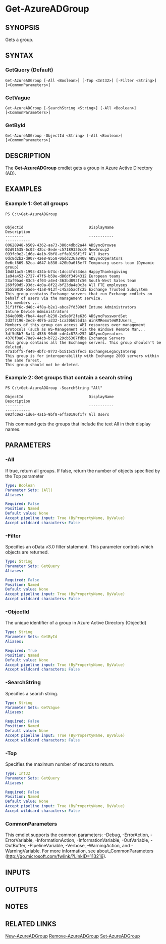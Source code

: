 ﻿---
external help file: Microsoft.Open.AzureAD16.Graph.PowerShell.dll-Help.xml
ms.assetid: E008C14D-91DE-4CD4-BB76-6D037BB747DB
online version: 
schema: 2.0.0
ms.reviewer: rodejo
ms.custom: iamfeature=PowerShell
---

# Get-AzureADGroup

## SYNOPSIS
Gets a group.

## SYNTAX

### GetQuery (Default)
```
Get-AzureADGroup [-All <Boolean>] [-Top <Int32>] [-Filter <String>] [<CommonParameters>]
```

### GetVague
```
Get-AzureADGroup [-SearchString <String>] [-All <Boolean>] [<CommonParameters>]
```

### GetById
```
Get-AzureADGroup -ObjectId <String> [-All <Boolean>] [<CommonParameters>]
```

## DESCRIPTION
The **Get-AzureADGroup** cmdlet gets a group in Azure Active Directory (AD).

## EXAMPLES

### Example 1: Get all groups
```
PS C:\>Get-AzureADGroup


ObjectId                             DisplayName                          Description
--------                             -----------                          -----------
00628948-b509-4362-aa73-380c4dbd2a44 ADSyncBrowse
02d91535-6c02-42bc-8ede-c57189320cc0 NewGroup2
093fc0e2-1d6e-4a1b-9bf8-effa0196f1f7 All Users
0dc8d2b2-d907-42e8-8558-0add236a8408 ADSyncOperators
0e6cf869-82ca-4647-b330-420b9a6f8ef7 Temporary users team (Dynamic group)
10d81ac5-1993-434b-b74c-1dcc4fd534ea HappyThanksgiving
1e94a453-2727-47f6-b59e-d86df3494312 European teams
23af9bad-83c5-4f03-a4e4-363bd892fc56 South-West Sales team
269f90d5-93dc-4c0a-8f22-bf23da4e0c3a All FTE employees
2b559810-b5de-41a8-913f-c45a55adfc25 Exchange Trusted Subsystem           This group contains Exchange servers that run Exchange cmdlets on behalf of users via the management service.
Its members ...
31f1ff6c-d48c-4f8a-b2e1-abca7fd399df Intune Administrators                Intune Device Administrators
364e009b-fbe4-4aef-b230-2e9e8f2fe636 ADSyncPasswordSet
3d3f7196-3ec8-4076-a232-1ca30b655d1a WinRMRemoteWMIUsers__                Members of this group can access WMI resources over management protocols (such as WS-Management via the Windows Remote Man...
3df5d8b7-8af4-4536-90d6-cde4c878e252 ADSyncOperators
4370f0a6-78e9-44cb-b722-29cb5307fdba Exchange Servers                     This group contains all the Exchange servers. This group shouldn't be deleted.
47a1bff5-f449-4bfc-8772-b1515c57fec5 ExchangeLegacyInterop                This group is for interoperability with Exchange 2003 servers within the same forest.
This group should not be deleted.
```

### Example 2: Get groups that contain a search string
```
PS C:\>Get-AzureADGroup -SearchString "All"

ObjectId                             DisplayName                                 Description
--------                             -----------                                 -----------
093fc0e2-1d6e-4a1b-9bf8-effa0196f1f7 All Users
```

This command gets the groups that include the text All in their display names.

## PARAMETERS

### -All
If true, return all groups. If false, return the number of objects specified by the Top parameter

```yaml
Type: Boolean
Parameter Sets: (All)
Aliases: 

Required: False
Position: Named
Default value: None
Accept pipeline input: True (ByPropertyName, ByValue)
Accept wildcard characters: False
```

### -Filter
Specifies an oData v3.0 filter statement. This parameter controls which objects are returned.

```yaml
Type: String
Parameter Sets: GetQuery
Aliases: 

Required: False
Position: Named
Default value: None
Accept pipeline input: True (ByPropertyName, ByValue)
Accept wildcard characters: False
```

### -ObjectId
The unique identifier of a group in Azure Active Directory (ObjectId)

```yaml
Type: String
Parameter Sets: GetById
Aliases: 

Required: True
Position: Named
Default value: None
Accept pipeline input: True (ByPropertyName, ByValue)
Accept wildcard characters: False
```

### -SearchString
Specifies a search string.
```yaml
Type: String
Parameter Sets: GetVague
Aliases: 

Required: False
Position: Named
Default value: None
Accept pipeline input: True (ByPropertyName, ByValue)
Accept wildcard characters: False
```

### -Top
Specifies the maximum number of records to return.

```yaml
Type: Int32
Parameter Sets: GetQuery
Aliases: 

Required: False
Position: Named
Default value: None
Accept pipeline input: True (ByPropertyName, ByValue)
Accept wildcard characters: False
```

### CommonParameters
This cmdlet supports the common parameters: -Debug, -ErrorAction, -ErrorVariable, -InformationAction, -InformationVariable, -OutVariable, -OutBuffer, -PipelineVariable, -Verbose, -WarningAction, and -WarningVariable. For more information, see about_CommonParameters (http://go.microsoft.com/fwlink/?LinkID=113216).

## INPUTS

## OUTPUTS

## NOTES

## RELATED LINKS

[New-AzureADGroup](./New-AzureADGroup.md)
[Remove-AzureADGroup](./Remove-AzureADGroup.md)
[Set-AzureADGroup](./Set-AzureADGroup.md)


